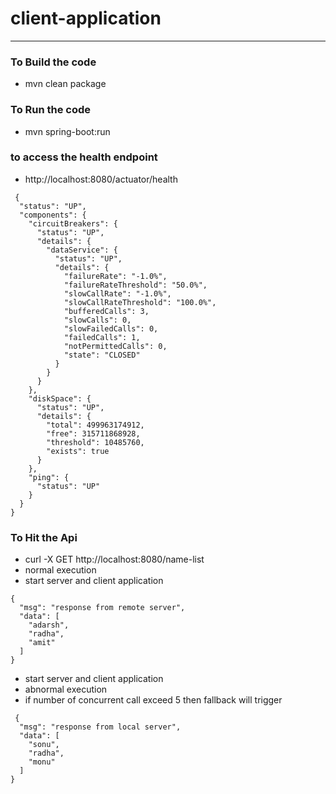 # client-application 

---

### To Build the code 
* mvn clean package 

### To Run the code 
* mvn spring-boot:run 

### to access the health endpoint 
* http://localhost:8080/actuator/health
```  
 {
  "status": "UP",
  "components": {
    "circuitBreakers": {
      "status": "UP",
      "details": {
        "dataService": {
          "status": "UP",
          "details": {
            "failureRate": "-1.0%",
            "failureRateThreshold": "50.0%",
            "slowCallRate": "-1.0%",
            "slowCallRateThreshold": "100.0%",
            "bufferedCalls": 3,
            "slowCalls": 0,
            "slowFailedCalls": 0,
            "failedCalls": 1,
            "notPermittedCalls": 0,
            "state": "CLOSED" 
          }
        }
      }
    },
    "diskSpace": {
      "status": "UP",
      "details": {
        "total": 499963174912,
        "free": 315711868928,
        "threshold": 10485760,
        "exists": true
      }
    },
    "ping": {
      "status": "UP"
    }
  }
}
```

### To Hit the Api 
* curl -X GET http://localhost:8080/name-list
* normal execution 
* start server and  client application
```
{
  "msg": "response from remote server",
  "data": [
    "adarsh",
    "radha",
    "amit"
  ]
} 
```
* start server and  client application 
* abnormal execution 
* if number of concurrent call exceed 5 then fallback will trigger 
```
 {
  "msg": "response from local server",
  "data": [
    "sonu",
    "radha",
    "monu"
  ]
}
```
